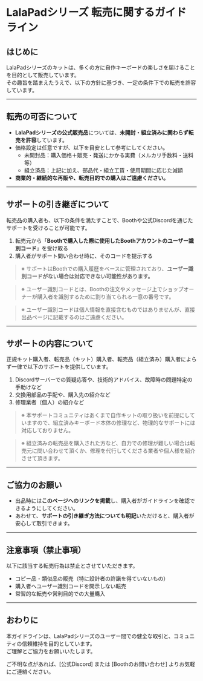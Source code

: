 # LalaPadシリーズ 転売に関するガイドライン

## はじめに

LalaPadシリーズのキットは、多くの方に自作キーボードの楽しさを届けることを目的として販売しています。  
その趣旨を踏まえたうえで、以下の方針に基づき、一定の条件下での転売を許容しています。

---

## 転売の可否について

- **LalaPadシリーズの公式販売品**については、**未開封・組立済みに関わらず転売を許容**しています。
- 価格設定は任意ですが、以下を目安として参考にしてください。
  - 未開封品：購入価格＋販売・発送にかかる実費（メルカリ手数料・送料等）
  - 組立済品：上記に加え、部品代・組立工賃・使用期間に応じた減額
- **商業的・継続的な再販や、転売目的での購入はご遠慮ください。**

---

## サポートの引き継ぎについて

転売品の購入者も、以下の条件を満たすことで、Boothや公式Discordを通じたサポートを受けることが可能です。

1. 転売元から「**Boothで購入した際に使用したBoothアカウントのユーザー識別コード**」を受け取る  
2. 購入者がサポート問い合わせ時に、そのコードを提示する

> ※ サポートはBoothでの購入履歴をベースに管理されており、**ユーザー識別コードがない場合は対応できない可能性があります。**

> ※ ユーザー識別コードとは、Boothの注文やメッセージ上でショップオーナーが購入者を識別するために割り当てられる一意の番号です。

> ※ ユーザー識別コードは個人情報を直接含むものではありませんが、直接出品ページに記載するのはご遠慮ください。


---

## サポートの内容について

正規キット購入者、転売品（キット）購入者、転売品（組立済み）購入者によらず一律で以下のサポートを提供しています。

1. Discordサーバーでの質疑応答や、技術的アドバイス、故障時の問題特定の手助けなど
2. 交換用部品の手配や、購入先の紹介など
3. 修理業者（個人）の紹介など


> ※ 本サポートコミュニティはあくまで自作キットの取り扱いを前提にしていますので、組立済みキーボード本体の修理など、物理的なサポートには対応しておりません。

> ※ 組立済みの転売品を購入された方など、自力での修理が難しい場合は転売元に問い合わせて頂くか、修理を代行してくださる業者や個人様を紹介させて頂きます。

---

## ご協力のお願い

- 出品時には**このページへのリンクを掲載**し、購入者がガイドラインを確認できるようにしてください。
- あわせて、**サポートの引き継ぎ方法についても明記**いただけると、購入者が安心して取引できます。

---

## 注意事項（禁止事項）

以下に該当する転売行為は禁止とさせていただきます。

- コピー品・類似品の販売（特に設計者の許諾を得ていないもの）
- 購入者へユーザー識別コードを開示しない転売
- 常習的な転売や営利目的での大量購入

---

## おわりに

本ガイドラインは、LalaPadシリーズのユーザー間での健全な取引と、コミュニティの信頼維持を目的としています。  
ご理解とご協力をお願いいたします。

ご不明な点があれば、[公式Discord] または [Boothのお問い合わせ] よりお気軽にご連絡ください。
